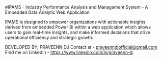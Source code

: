 
#IPAMS - Industry Performance Analysis and Management System - A Embedded Data Analytic Web Application


IPAMS is designed to empower organizations with actionable insights derived from embedded Power BI within a web application which allows users to gain real-time insights, 
and make informed decisions that drive operational efficiency and strategic growth.

DEVELOPED BY, 
PRAVEENN DJ 
Contact at - praveenndjofficial@gmail.com 
Find me on LinkedIn - https://www.linkedin.com/in/praveenn-dj
 
 
